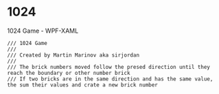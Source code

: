 1024
====

1024 Game - WPF-XAML

    /// 1024 Game
    /// 
    /// Created by Martin Marinov aka sirjordan
    /// 
    /// The brick numbers moved follow the presed direction until they reach the boundary or other number brick
    /// If two bricks are in the same direction and has the same value, the sum their values and crate a new brick number
